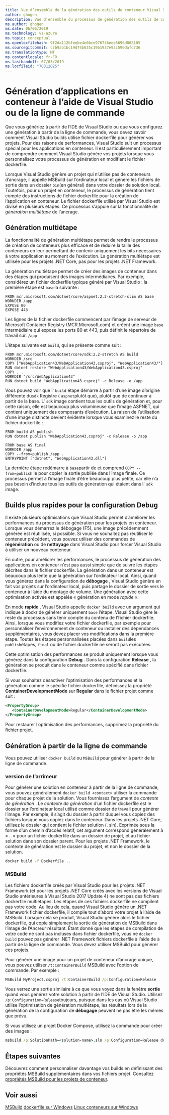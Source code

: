 ```yaml
---
title: Vue d’ensemble de la génération des outils de conteneur Visual Studio
author: ghogen
description: Vue d’ensemble du processus de génération des outils de conteneur
ms.author: ghogen
ms.date: 06/06/2019
ms.technology: vs-azure
ms.topic: conceptual
ms.openlocfilehash: 9f2da112bfeebe4e0bce976736eee5696d888105
ms.sourcegitcommit: c7b9ab1bc19d74b635c19b1937e92c590dafd736
ms.translationtype: MT
ms.contentlocale: fr-FR
ms.lasthandoff: 07/03/2019
ms.locfileid: "70312025"
---
```

# <a name="building-containerized-apps-using-visual-studio-or-the-command-line"></a>Génération d’applications en conteneur à l’aide de Visual Studio ou de la ligne de commande

Que vous génériez à partir de l’IDE de Visual Studio ou que vous configurez une génération à partir de la ligne de commande, vous devez savoir comment Visual Studio builds utilise fichier dockerfile pour générer vos projets.  Pour des raisons de performances, Visual Studio suit un processus spécial pour les applications en conteneur. Il est particulièrement important de comprendre comment Visual Studio génère vos projets lorsque vous personnalisez votre processus de génération en modifiant le fichier dockerfile.

Lorsque Visual Studio génère un projet qui n’utilise pas de conteneurs d’ancrage, il appelle MSBuild sur l’ordinateur local et génère les fichiers de sortie dans un dossier `bin`(en général) dans votre dossier de solution local. Toutefois, pour un projet en conteneur, le processus de génération tient compte des instructions de fichier dockerfile pour la création de l’application en conteneur. Le fichier dockerfile utilisé par Visual Studio est divisé en plusieurs étapes. Ce processus s’appuie sur la fonctionnalité de *génération multiétape* de l’ancrage.

## <a name="multistage-build"></a>Génération multiétape

La fonctionnalité de génération multiétape permet de rendre le processus de création de conteneurs plus efficace et de réduire la taille des conteneurs en leur permettant de contenir uniquement les bits nécessaires à votre application au moment de l’exécution. La génération multiétape est utilisée pour les projets .NET Core, pas pour les projets .NET Framework.

La génération multiétape permet de créer des images de conteneur dans des étapes qui produisent des images intermédiaires. Par exemple, considérez un fichier dockerfile typique généré par Visual Studio : la première étape est `base`la suivante :

```
FROM mcr.microsoft.com/dotnet/core/aspnet:2.2-stretch-slim AS base
WORKDIR /app
EXPOSE 80
EXPOSE 443
```

Les lignes de la fichier dockerfile commencent par l’image de serveur de Microsoft Container Registry (MCR.Microsoft.com) et créent une image `base` intermédiaire qui expose les ports 80 et 443, puis définit le répertoire de travail sur. `/app`

L’étape suivante est `build`, qui se présente comme suit :

```
FROM mcr.microsoft.com/dotnet/core/sdk:2.2-stretch AS build
WORKDIR /src
COPY ["WebApplication43/WebApplication43.csproj", "WebApplication43/"]
RUN dotnet restore "WebApplication43/WebApplication43.csproj"
COPY . .
WORKDIR "/src/WebApplication43"
RUN dotnet build "WebApplication43.csproj" -c Release -o /app
```

Vous pouvez voir que l' `build` étape démarre à partir d’une image d’origine différente du`sdk` Registre ( `aspnet`plutôt que), plutôt que de continuer à partir de la base.  L' `sdk` image contient tous les outils de génération et, pour cette raison, elle est beaucoup plus volumineuse que l’image ASPNET, qui contient uniquement des composants d’exécution. La raison de l’utilisation d’une image distincte devient évidente lorsque vous examinez le reste du fichier dockerfile :

```
FROM build AS publish
RUN dotnet publish "WebApplication43.csproj" -c Release -o /app

FROM base AS final
WORKDIR /app
COPY --from=publish /app .
ENTRYPOINT ["dotnet", "WebApplication43.dll"]
```

La dernière étape redémarre à `base`partir de et comprend `COPY --from=publish` le pour copier la sortie publiée dans l’image finale. Ce processus permet à l’image finale d’être beaucoup plus petite, car elle n’a pas besoin d’inclure tous les outils de génération qui étaient dans l' `sdk` image.

## <a name="faster-builds-for-the-debug-configuration"></a>Builds plus rapides pour la configuration Debug

Il existe plusieurs optimisations que Visual Studio permet d’améliorer les performances du processus de génération pour les projets en conteneur. Lorsque vous démarrez le débogage (F5), une image précédemment générée est réutilisée, si possible. Si vous ne souhaitez pas réutiliser le conteneur précédent, vous pouvez utiliser des commandes de **régénération** ou de **nettoyage** dans Visual Studio pour forcer Visual Studio à utiliser un nouveau conteneur.

En outre, pour améliorer les performances, le processus de génération des applications en conteneur n’est pas aussi simple que de suivre les étapes décrites dans le fichier dockerfile. La génération dans un conteneur est beaucoup plus lente que la génération sur l’ordinateur local.  Ainsi, quand vous générez dans la configuration de **débogage** , Visual Studio génère en fait vos projets sur l’ordinateur local, puis partage le dossier de sortie vers le conteneur à l’aide du montage de volume. Une génération avec cette optimisation activée est appelée « génération en mode *rapide* ».

En mode **rapide** , Visual Studio appelle `docker build` avec un argument qui indique à dockr de générer uniquement `base` l’étape.  Visual Studio gère le reste du processus sans tenir compte du contenu de l’fichier dockerfile. Ainsi, lorsque vous modifiez votre fichier dockerfile, par exemple pour personnaliser l’environnement de conteneur ou installer des dépendances supplémentaires, vous devez placer vos modifications dans la première étape.  Toutes les étapes personnalisées placées dans `build`les `publish`étapes, `final` ou de fichier dockerfile ne seront pas exécutées.

Cette optimisation des performances se produit uniquement lorsque vous générez dans la configuration **Debug** . Dans la configuration **Release** , la génération se produit dans le conteneur comme spécifié dans fichier dockerfile.

Si vous souhaitez désactiver l’optimisation des performances et la génération comme le spécifie fichier dockerfile, définissez la propriété **ContainerDevelopmentMode** sur **Regular** dans le fichier projet comme suit :

```xml
<PropertyGroup>
   <ContainerDevelopmentMode>Regular</ContainerDevelopmentMode>
</PropertyGroup>
```

Pour restaurer l’optimisation des performances, supprimez la propriété du fichier projet.

## <a name="building-from-the-command-line"></a>Génération à partir de la ligne de commande

Vous pouvez utiliser `docker build` ou `MSBuild` pour générer à partir de la ligne de commande.

### <a name="docker-build"></a>version de l’arrimeur

Pour générer une solution en conteneur à partir de la ligne de commande, vous pouvez généralement `docker build <context>` utiliser la commande pour chaque projet de la solution. Vous fournissez l’argument de *contexte de génération* . Le *contexte de génération* d’un fichier dockerfile est le dossier sur l’ordinateur local utilisé comme dossier de travail pour générer l’image. Par exemple, il s’agit du dossier à partir duquel vous copiez des fichiers lorsque vous copiez dans le conteneur.  Dans les projets .NET Core, utilisez le dossier qui contient le fichier solution (. sln).  Exprimée sous la forme d’un chemin d’accès relatif, cet argument correspond généralement à « .. » pour un fichier dockerfile dans un dossier de projet, et au fichier solution dans son dossier parent.  Pour les projets .NET Framework, le contexte de génération est le dossier du projet, et non le dossier de la solution.

```cmd
docker build -f Dockerfile ..
```

### <a name="msbuild"></a>MSBuild

Les fichiers dockerfile créés par Visual Studio pour les projets .NET Framework (et pour les projets .NET Core créés avec les versions de Visual Studio antérieures à Visual Studio 2017 Update 4) ne sont pas des fichiers dockerfile multiétapes.  Les étapes de ces fichiers dockerfile ne compilent pas votre code.  Au lieu de cela, quand Visual Studio génère un .NET Framework fichier dockerfile, il compile tout d’abord votre projet à l’aide de MSBuild.  Lorsque cela se produit, Visual Studio génère alors le fichier dockerfile, qui copie simplement la sortie de génération de MSBuild dans l’image de l’Ancreur résultant.  Étant donné que les étapes de compilation de votre code ne sont pas incluses dans fichier dockerfile, vous ne `docker build` pouvez pas générer .NET Framework fichiers dockerfile à l’aide de à partir de la ligne de commande. Vous devez utiliser MSBuild pour générer ces projets.

Pour générer une image pour un projet de conteneur d’ancrage unique, vous pouvez utiliser `/t:ContainerBuild` MSBuild avec l’option de commande. Par exemple :

```cmd
MSBuild MyProject.csproj /t:ContainerBuild /p:Configuration=Release
```

Vous verrez une sortie similaire à ce que vous voyez dans la fenêtre **sortie** quand vous générez votre solution à partir de l’IDE de Visual Studio. Utilisez `/p:Configuration=Release`toujours, puisque dans les cas où Visual Studio utilise l’optimisation de génération multiétape, les résultats lors de la génération de la configuration de **débogage** peuvent ne pas être les mêmes que prévu.

Si vous utilisez un projet Docker Compose, utilisez la commande pour créer des images :

```cmd
msbuild /p:SolutionPath=<solution-name>.sln /p:Configuration=Release docker-compose.dcproj
```

## <a name="next-steps"></a>Étapes suivantes

Découvrez comment personnaliser davantage vos builds en définissant des propriétés MSBuild supplémentaires dans vos fichiers projet. Consultez [propriétés MSBuild pour les projets de conteneur](container-msbuild-properties.md).

## <a name="see-also"></a>Voir aussi

[MSBuild](../msbuild/msbuild.md)
[dockerfile sur Windows](/virtualization/windowscontainers/manage-docker/manage-windows-dockerfile)
[Linux conteneurs sur Windows](/virtualization/windowscontainers/deploy-containers/linux-containers)
